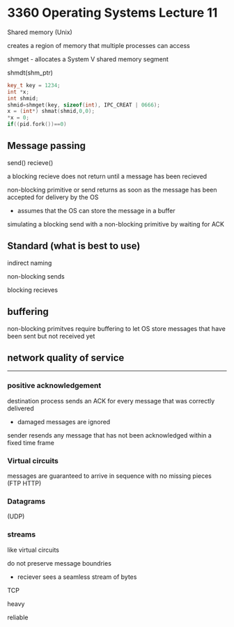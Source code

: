 # 3360 Operating Systems Lecture 11

Shared memory (Unix)

creates a region of memory that multiple processes can access

shmget - allocates a System V shared memory segment

shmdt(shm_ptr)

```c++
key_t key = 1234;
int *x;
int shmid;
shmid=shmget(key, sizeof(int), IPC_CREAT | 0666);
x = (int*) shmat(shmid,0,0);
*x = 0;
if((pid.fork())==0)
```

## Message passing

send()
recieve()

a blocking recieve does not return until a message has been recieved

non-blocking primitive or send returns as soon as the message has been accepted for delivery by the OS

- assumes that the OS can store the message in a buffer

simulating a blocking send with a non-blocking primitive by waiting for ACK

## Standard (what is best to use)

indirect naming

non-blocking sends

blocking recieves

## buffering

non-blocking primitves require buffering to let OS store messages that have been sent but not received yet

## network quality of service

---

### positive acknowledgement

destination process sends an ACK for every message that was correctly delivered

- damaged messages are ignored

sender resends any message that has not been acknowledged within a fixed time frame

### Virtual circuits

messages are guaranteed to arrive in sequence with no missing pieces (FTP HTTP)

### Datagrams

(UDP)

### streams

like virtual circuits

do not preserve message boundries

- reciever sees a seamless stream of bytes

TCP

heavy

reliable
